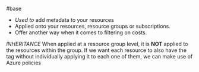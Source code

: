 #base
- *Used to* add metadata to your resources
- Applied onto your resources, resource groups or subscriptions.
- Offer another way when it comes to filtering on costs.

*INHERITANCE*
When applied at a resource group level, it is **NOT** applied to the resources within the group. If we want each resource to also have the tag without individually applying it to each one of them, we can make use of Azure policies